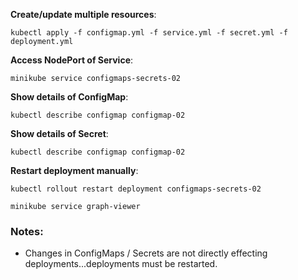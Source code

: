 **Create/update multiple resources**:

```shell
kubectl apply -f configmap.yml -f service.yml -f secret.yml -f deployment.yml
```

**Access NodePort of Service**:

```shell
minikube service configmaps-secrets-02
```

**Show details of ConfigMap**:

```shell
kubectl describe configmap configmap-02
```

**Show details of Secret**:

```shell
kubectl describe configmap configmap-02
```

**Restart deployment manually**:

```shell
kubectl rollout restart deployment configmaps-secrets-02
```

```shell
minikube service graph-viewer
```

### Notes:

- Changes in ConfigMaps / Secrets are not directly effecting deployments...deployments must be restarted.